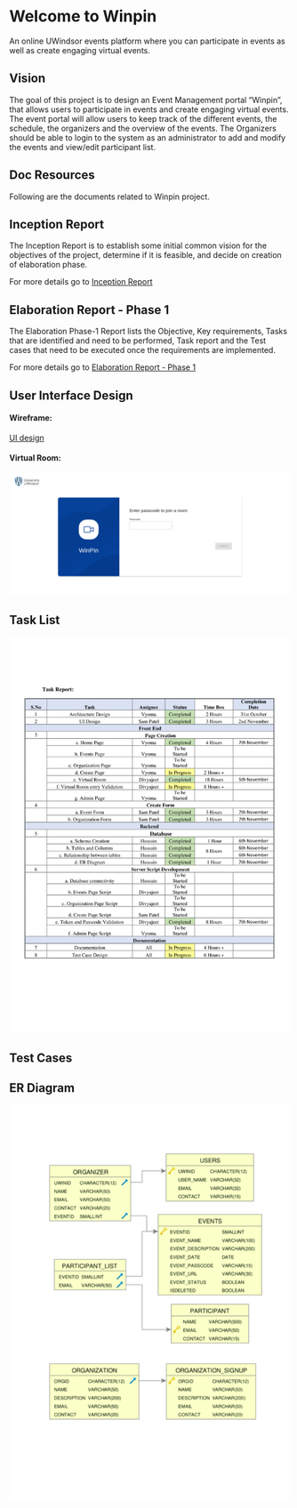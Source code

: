 # Welcome to Winpin

An online UWindsor events platform where you can participate in events as well as create engaging virtual events. 

## Vision
The goal of this project is to design an Event Management portal “Winpin”, that allows users to participate in events and create engaging virtual events. The event portal will allow users to keep track of the different events, the schedule, the organizers and the overview of the events. The Organizers should be able to login to the system as an administrator to add and modify the events and view/edit participant list.

## Doc Resources

Following are the documents related to Winpin project.

## Inception Report
The Inception Report is to establish some initial common vision for the objectives of the project, determine if it is feasible, and decide on creation of elaboration phase.

For more details go to [Inception Report](./Inception%20Report.pdf)

## Elaboration Report - Phase 1
The Elaboration Phase-1 Report lists the Objective, Key requirements, Tasks that are identified and need to be performed, Task report and the Test cases that need to be executed once the requirements are implemented.

For more details go to [Elaboration Report - Phase 1](./Elaboration%20Report%20-%20Phase%201.pdf)

## User Interface Design

#### Wireframe: 
[UI design](./Page%20UI.pptx)

#### Virtual Room:
![Virtual Room on Desktop](./images/web1.png "Virtual Room on Desktop") 
<!--![Virtual Room on Mobile](./images/mobile1.png "Virtual Room on Mobile") -->

## Task List
![Task Reports](./images/Task%20Report.svg "Task Report")
## Test Cases
## ER Diagram
![ER Diagrams](./images/ERdiag.svg "Database ER Diagram") 


